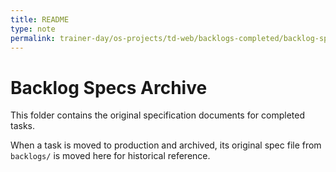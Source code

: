 ```yaml
---
title: README
type: note
permalink: trainer-day/os-projects/td-web/backlogs-completed/backlog-specs/readme
---
```


# Backlog Specs Archive

This folder contains the original specification documents for completed tasks.

When a task is moved to production and archived, its original spec file from `backlogs/` is moved here for historical reference.
